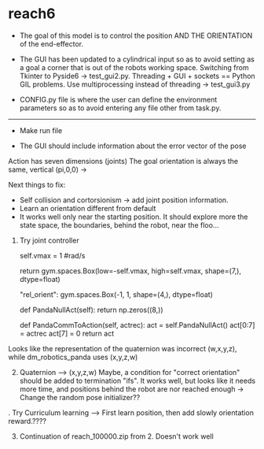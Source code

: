 # reach6

* The goal of this model is to control the position AND THE ORIENTATION of the end-effector. 

* The GUI has been updated to a cylindrical input so as to avoid setting as a goal a corner that is out of the robots working space. Switching from Tkinter to Pyside6 -> test_gui2.py. Threading + GUI + sockets == Python GIL problems. Use multiprocessing instead of threading -> test_gui3.py

* CONFIG.py file is where the user can define the environment parameters so as to avoid entering any file other from task.py.

--- 

* Make run file

* The GUI should include information about the error vector of the pose


Action has seven dimensions (joints)
The goal orientation is always the same, vertical (pi,0,0) -> 


Next things to fix:
* Self collision and cortorsionism -> add joint position information.
* Learn an orientation different from default
* It works well only near the starting position. It should explore more the state space, the boundaries, behind the robot, near the floo...


1. Try joint controller

    self.vmax = 1 #rad/s

    return gym.spaces.Box(low=-self.vmax, high=self.vmax, shape=(7,), dtype=float)

    "rel_orient": gym.spaces.Box(-1, 1, shape=(4,), dtype=float)

    def PandaNullAct(self):
        return np.zeros((8,))

    def PandaCommToAction(self, actrec):
        act = self.PandaNullAct()
        act[0:7] = actrec
        act[7] = 0 
        return act

Looks like the representation of the quaternion was incorrect (w,x,y,z), while dm_robotics_panda uses (x,y,z,w)
    
2. Quaternion --> (x,y,z,w)
Maybe, a condition for "correct orientation" should be added to termination "ifs".
It works well, but looks like it needs more time, and positions behind the robot are nor reached enough -> Change the random pose initializer??

. Try Curriculum learning --> First learn position, then add slowly orientation reward.????

3. Continuation of reach_100000.zip from 2. Doesn't work well